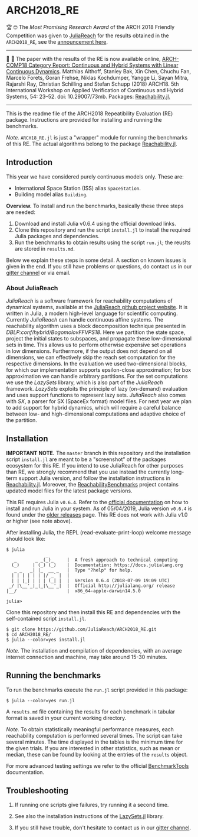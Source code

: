 # ARCH2018_RE

:trophy: :nerd_face: The *Most Promising Research Award* of the ARCH 2018 Friendly Competition was given to [JuliaReach](juliareach.org) for the results obtained in the `ARCH2018_RE`, see the [announcement here](https://cps-vo.org/node/55228).

---

:newspaper: :checkered_flag: The paper with the results of the RE is now available online, [ARCH-COMP18 Category Report: Continuous and Hybrid Systems with Linear Continuous Dynamics](https://easychair.org/publications/paper/4cGr). Matthias Althoff, Stanley Bak, Xin Chen, Chuchu Fan, Marcelo Forets, Goran Frehse, Niklas Kochdumper, Yangge Li, Sayan Mitra, Rajarshi Ray, Christian Schilling and Stefan Schupp (2018) ARCH18. 5th International Workshop on Applied Verification of Continuous and Hybrid Systems, 54: 23–52. doi: 10.29007/73mb. Packages: [Reachability.jl.](https://github.com/JuliaReach/Reachability.jl)

---

This is the readme file of the ARCH2018 Repeatibility Evaluation (RE) package.
Instructions are provided for installing and running the benchmarks.

*Note.* `ARCH18_RE.jl` is just a "wrapper" module for running the benchmarks of this RE.
The actual algorithms belong to the package [Reachability.jl](https://github.com/JuliaReach/Reachability.jl).

## Introduction

This year we have considered purely continuous models only. These are:

- International Space Station (ISS) alias `SpaceStation`.
- Building model alias `Building`.

**Overview.** To install and run the benchmarks, basically these three steps are needed:

1. Download and install Julia v0.6.4 using the official download links.
2. Clone this repository and run the script `install.jl` to install the required
   Julia packages and dependencies.
3. Run the benchmarks to obtain results using the script `run.jl`; the reuslts
   are stored in `results.md`.

Below we explain these steps in some detail. A section on known issues is given
in the end. If you still have problems or questions, do contact us in
our [gitter channel](https://gitter.im/JuliaReach/Lobby) or via email.

### About JuliaReach

*JuliaReach* is a software framework for reachability computations of dynamical systems, available at the [JuliaReach github project website](http://github.com/JuliaReach).
It is written in Julia, a modern high-level language for scientific computing.
Currently *JuliaReach* can handle continuous affine systems. The reachability algorithm uses a block decomposition technique presented in *DBLP:conf/hybrid/BogomolovFFVPS18*.
Here we partition the state space, project the initial states to subspaces, and propagate these low-dimensional sets in time. This allows us to perform otherwise expensive set operations in low dimensions. Furthermore, if the output does not depend on all dimensions, we can effectively skip the reach set computation for the respective dimensions. In the evaluation we used two-dimensional blocks, for which our implementation supports epsilon-close approximation; for box approximation we can handle arbitrary partitions.
For the set computations we use the *LazySets* library, which is also part of the *JuliaReach* framework.
*LazySets* exploits the principle of lazy (on-demand) evaluation and uses support functions to represent lazy sets.
*JuliaReach* also comes with *SX*, a parser for SX (SpaceEx format) model files.
For next year we plan to add support for hybrid dynamics, which will require a careful balance between low- and high-dimensional computations and adaptive choice of the partition.

## Installation

**IMPORTANT NOTE.** The `master` branch in this repository and the installation
script `install.jl` are meant to be a "screenshot" of the packages ecosystem for
this RE. If you intend to use JuliaReach for other purposes than RE, we strongly recommend
that you use instead the currently long-term support Julia version, and follow the installation
instructions in [Reachability.jl](https://github.com/JuliaReach/Reachability.jl).
Moreover, the [ReachabilityBenchmarks](https://github.com/JuliaReach/ReachabilityBenchmarks.jl)
project contains updated model files for the latest package versions.

This RE requires Julia `v0.6.4`. Refer to the [official documentation](https://julialang.org/downloads)
on how to install and run Julia in your system. As of 05/04/2019, Julia version
`v0.6.4` is found under the [older releases](https://julialang.org/downloads/oldreleases.html) page.
This RE does not work with Julia v1.0 or higher (see note above).

After installing Julia, the REPL (read-evaluate-print-loop) welcome message
should look like:

```
$ julia
               _
   _       _ _(_)_     |  A fresh approach to technical computing
  (_)     | (_) (_)    |  Documentation: https://docs.julialang.org
   _ _   _| |_  __ _   |  Type "?help" for help.
  | | | | | | |/ _` |  |
  | | |_| | | | (_| |  |  Version 0.6.4 (2018-07-09 19:09 UTC)
 _/ |\__'_|_|_|\__'_|  |  Official http://julialang.org/ release
|__/                   |  x86_64-apple-darwin14.5.0

julia>
```

Clone this repository and then install this RE and dependencies with the
self-contained script `install.jl`.

```
$ git clone https://github.com/JuliaReach/ARCH2018_RE.git
$ cd ARCH2018_RE/
$ julia --color=yes install.jl
```

*Note.* The installation and compilation of dependencies, with an average internet
connection and machine, may take around 15-30 minutes.

## Running the benchmarks

To run the benchmarks execute the `run.jl` script provided in this package:

```
$ julia --color=yes run.jl
```

A `results.md` file containing the results for each benchmark in tabular format is
saved in your current working directory.

*Note.*  To obtain statistically meaningful performance measures, each reachability
computation is performed several times. The script can take several minutes. The
time displayed in the tables is the minimum time for the given trials. If you are
interested in other statistics, such as mean or median, these can be found by
looking at the entries of the `results` object.

For more advanced testing settings we refer to the official
[BenchmarkTools](https://github.com/JuliaCI/BenchmarkTools.jl/blob/master/doc/manual.md)
documentation.

## Troubleshooting

1. If running one scripts give failures, try running it a second time.

2. See also the installation instructions of the [LazySets.jl](https://juliareach.github.io/LazySets.jl/latest/man/getting_started.html) library.

3. If you still have trouble, don't hesitate to contact us in our
[gitter channel](https://gitter.im/JuliaReach/Lobby).
